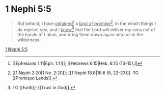 # 1 Nephi 5:5

> But behold, I have <u>obtained</u>[^a] a <u>land of promise</u>[^b], in the which things I do rejoice; yea, and I <u>know</u>[^c] that the Lord will deliver my sons out of the hands of Laban, and bring them down again unto us in the wilderness.

[1 Nephi 5:5](https://www.churchofjesuschrist.org/study/scriptures/bofm/1-ne/5?lang=eng&id=p5#p5)


[^a]: [[Ephesians 1.11|Eph. 1:11]]; [[Hebrews 6.15|Heb. 6:15 (13-15).]]
[^b]: [[1 Nephi 2.20|1 Ne. 2:20]]; [[1 Nephi 18.8|18:8 (8, 22-23)]]. TG [[Promised Lands]].
[^c]: TG [[Faith]]; [[Trust in God]].
